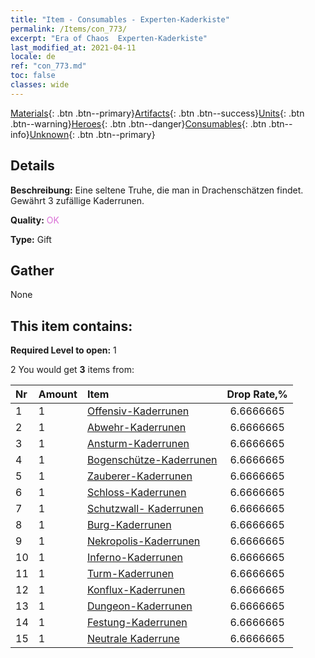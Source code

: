```yaml
---
title: "Item - Consumables - Experten-Kaderkiste"
permalink: /Items/con_773/
excerpt: "Era of Chaos  Experten-Kaderkiste"
last_modified_at: 2021-04-11
locale: de
ref: "con_773.md"
toc: false
classes: wide
---
```

 [Materials](/de/Items/){: .btn .btn--primary}[Artifacts](/de/Items/Artifacts/){: .btn .btn--success}[Units](/de/Items/Units/){: .btn .btn--warning}[Heroes](/de/Items/Heroes/){: .btn .btn--danger}[Consumables](/de/Items/Consumables/){: .btn .btn--info}[Unknown](/de/Items/Unknown/){: .btn .btn--primary}

## Details
 **Beschreibung:** Eine seltene Truhe, die man in Drachenschätzen findet. Gewährt 3 zufällige Kaderrunen.

 **Quality:** <span style="color: #DA70D6">OK</span>

 **Type:** Gift

## Gather

  None

## This item contains:

 **Required Level to open:** 1

 2 You would get **3** items  from:

  | Nr | Amount |     Item    | Drop Rate,% |
  |:---|:-------|:------------|:---------:|
  | 1 | 1 | [Offensiv-Kaderrunen](/de/Items/con_734/) | 6.6666665 | 
  | 2 | 1 | [Abwehr-Kaderrunen](/de/Items/con_739/) | 6.6666665 | 
  | 3 | 1 | [Ansturm-Kaderrunen](/de/Items/con_741/) | 6.6666665 | 
  | 4 | 1 | [Bogenschütze-Kaderrunen](/de/Items/con_742/) | 6.6666665 | 
  | 5 | 1 | [Zauberer-Kaderrunen](/de/Items/con_746/) | 6.6666665 | 
  | 6 | 1 | [Schloss-Kaderrunen](/de/Items/con_752/) | 6.6666665 | 
  | 7 | 1 | [Schutzwall- Kaderrunen](/de/Items/con_753/) | 6.6666665 | 
  | 8 | 1 | [Burg-Kaderrunen](/de/Items/con_754/) | 6.6666665 | 
  | 9 | 1 | [Nekropolis-Kaderrunen](/de/Items/con_755/) | 6.6666665 | 
  | 10 | 1 | [Inferno-Kaderrunen](/de/Items/con_777/) | 6.6666665 | 
  | 11 | 1 | [Turm-Kaderrunen](/de/Items/con_785/) | 6.6666665 | 
  | 12 | 1 | [Konflux-Kaderrunen](/de/Items/con_791/) | 6.6666665 | 
  | 13 | 1 | [Dungeon-Kaderrunen](/de/Items/con_792/) | 6.6666665 | 
  | 14 | 1 | [Festung-Kaderrunen](/de/Items/con_818/) | 6.6666665 | 
  | 15 | 1 | [Neutrale Kaderrune](/de/Items/con_869/) | 6.6666665 | 
